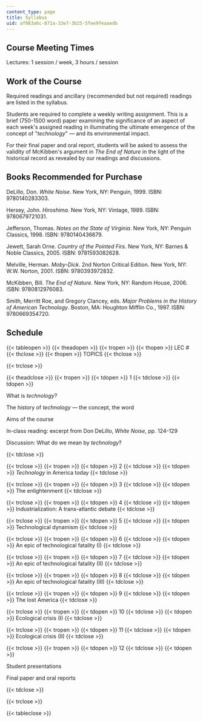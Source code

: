 ```yaml
---
content_type: page
title: Syllabus
uid: af083a6c-871a-33e7-3b25-5fee9feaaedb
---
```


Course Meeting Times
--------------------

Lectures: 1 session / week, 3 hours / session

Work of the Course
------------------

Required readings and ancillary (recommended but not required) readings are listed in the syllabus.

Students are required to complete a weekly writing assignment. This is a brief (750-1500 word) paper examining the significance of an aspect of each week's assigned reading in illuminating the ultimate emergence of the concept of "_technology_" — and its environmental impact.

For their final paper and oral report, students will be asked to assess the validity of McKibben's argument in _The End of Nature_ in the light of the historical record as revealed by our readings and discussions.

Books Recommended for Purchase
------------------------------

DeLillo, Don. _White Noise_. New York, NY: Penguin, 1999. ISBN: 9780140283303.

Hersey, John. _Hiroshima_. New York, NY: Vintage, 1989. ISBN: 9780679721031.

Jefferson, Thomas. _Notes on the State of Virginia_. New York, NY: Penguin Classics, 1998. ISBN: 9780140436679.

Jewett, Sarah Orne. _Country of the Pointed Firs_. New York, NY: Barnes & Noble Classics, 2005. ISBN: 9781593082628.

Melville, Herman. _Moby-Dick_. 2nd Norton Critical Edition. New York, NY: W.W. Norton, 2001. ISBN: 9780393972832.

McKibben, Bill. _The End of Nature_. New York, NY: Random House, 2006. ISBN: 9780812976083.

Smith, Merritt Roe, and Gregory Clancey, eds. _Major Problems in the History of American Technology_. Boston, MA: Houghton Mifflin Co., 1997. ISBN: 9780669354720.

Schedule
--------

{{< tableopen >}}
{{< theadopen >}}
{{< tropen >}}
{{< thopen >}}
LEC #
{{< thclose >}}
{{< thopen >}}
TOPICS
{{< thclose >}}

{{< trclose >}}

{{< theadclose >}}
{{< tropen >}}
{{< tdopen >}}
1
{{< tdclose >}}
{{< tdopen >}}


What is _technology_?

The history of _technology_ — the concept, the word

Aims of the course

In-class reading: excerpt from Don DeLillo, _White Noise_, pp. 124-129

Discussion: What do we mean by _technology_?


{{< tdclose >}}

{{< trclose >}}
{{< tropen >}}
{{< tdopen >}}
2
{{< tdclose >}}
{{< tdopen >}}
_Technology_ in America today
{{< tdclose >}}

{{< trclose >}}
{{< tropen >}}
{{< tdopen >}}
3
{{< tdclose >}}
{{< tdopen >}}
The enlightenment
{{< tdclose >}}

{{< trclose >}}
{{< tropen >}}
{{< tdopen >}}
4
{{< tdclose >}}
{{< tdopen >}}
Industrialization: A trans-atlantic debate
{{< tdclose >}}

{{< trclose >}}
{{< tropen >}}
{{< tdopen >}}
5
{{< tdclose >}}
{{< tdopen >}}
Technological dynamism
{{< tdclose >}}

{{< trclose >}}
{{< tropen >}}
{{< tdopen >}}
6
{{< tdclose >}}
{{< tdopen >}}
An epic of technological fatality (I)
{{< tdclose >}}

{{< trclose >}}
{{< tropen >}}
{{< tdopen >}}
7
{{< tdclose >}}
{{< tdopen >}}
An epic of technological fatality (II)
{{< tdclose >}}

{{< trclose >}}
{{< tropen >}}
{{< tdopen >}}
8
{{< tdclose >}}
{{< tdopen >}}
An epic of technological fatality (III)
{{< tdclose >}}

{{< trclose >}}
{{< tropen >}}
{{< tdopen >}}
9
{{< tdclose >}}
{{< tdopen >}}
The lost America
{{< tdclose >}}

{{< trclose >}}
{{< tropen >}}
{{< tdopen >}}
10
{{< tdclose >}}
{{< tdopen >}}
Ecological crisis (I)
{{< tdclose >}}

{{< trclose >}}
{{< tropen >}}
{{< tdopen >}}
11
{{< tdclose >}}
{{< tdopen >}}
Ecological crisis (II)
{{< tdclose >}}

{{< trclose >}}
{{< tropen >}}
{{< tdopen >}}
12
{{< tdclose >}}
{{< tdopen >}}


Student presentations

Final paper and oral reports


{{< tdclose >}}

{{< trclose >}}

{{< tableclose >}}